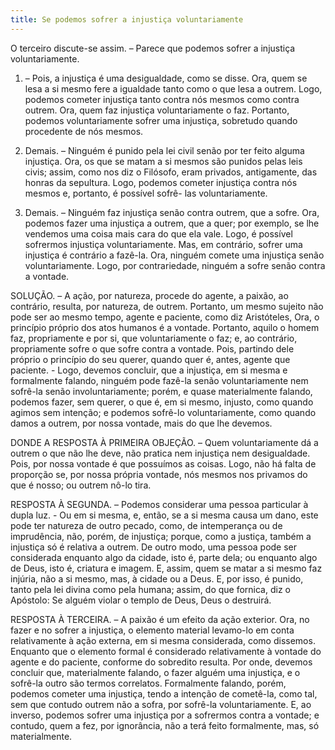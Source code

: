 ```yaml
---
title: Se podemos sofrer a injustiça voluntariamente
---
```


O terceiro discute-se assim. – Parece que podemos sofrer a injustiça voluntariamente.  

1. – Pois, a injustiça é uma desigualdade, como se disse. Ora, quem se lesa a si mesmo fere a igualdade tanto como o que lesa a outrem. Logo, podemos cometer injustiça tanto contra nós mesmos como contra outrem. Ora, quem faz injustiça voluntariamente o faz. Portanto, podemos voluntariamente sofrer uma injustiça, sobretudo quando procedente de nós mesmos. 

2. Demais. – Ninguém é punido pela lei civil senão por ter feito alguma injustiça. Ora, os que se matam a si mesmos são punidos pelas leis civis; assim, como nos diz o Filósofo, eram privados, antigamente, das honras da sepultura. Logo, podemos cometer injustiça contra nós mesmos e, portanto, é possível sofrê- las voluntariamente.  

3. Demais. – Ninguém faz injustiça senão contra outrem, que a sofre. Ora, podemos fazer uma injustiça a outrem, que a quer; por exemplo, se lhe vendemos uma coisa mais cara do que ela vale. Logo, é possível sofrermos injustiça voluntariamente.  Mas, em contrário, sofrer uma injustiça é contrário a fazê-la. Ora, ninguém comete uma injustiça senão voluntariamente. Logo, por contrariedade, ninguém a sofre senão contra a vontade.  

SOLUÇÃO. – A ação, por natureza, procede do agente, a paixão, ao contrário, resulta, por natureza, de outrem. Portanto, um mesmo sujeito não pode ser ao mesmo tempo, agente e paciente, como diz Aristóteles, Ora, o princípio próprio dos atos humanos é a vontade. Portanto, aquilo o homem faz, propriamente e por si, que voluntariamente o faz; e, ao contrário, propriamente sofre o que sofre contra a vontade. Pois, partindo dele próprio o princípio do seu querer, quando quer é, antes, agente que paciente. - Logo, devemos concluir, que a injustiça, em si mesma e formalmente falando, ninguém pode fazê-la senão voluntariamente nem sofrê-la senão involuntariamente; porém, e quase materialmente falando, podemos fazer, sem querer, o que é, em si mesmo, injusto, como quando agimos sem intenção; e podemos sofrê-lo voluntariamente, como quando damos a outrem, por nossa vontade, mais do que lhe devemos.  

DONDE A RESPOSTA À PRIMEIRA OBJEÇÃO. – Quem voluntariamente dá a outrem o que não lhe deve, não pratica nem injustiça nem desigualdade. Pois, por nossa vontade é que possuímos as coisas. Logo, não há falta de proporção se, por nossa própria vontade, nós mesmos nos privamos do que é nosso; ou outrem nô-lo tira.  

RESPOSTA À SEGUNDA. – Podemos considerar uma pessoa particular à dupla luz. - Ou em si mesma, e, então, se a si mesma causa um dano, este pode ter natureza de outro pecado, como, de intemperança ou de imprudência, não, porém, de injustiça; porque, como a justiça, também a injustiça só é relativa a outrem. De outro modo, uma pessoa pode ser considerada enquanto algo da cidade, isto é, parte dela; ou enquanto algo de Deus, isto é, criatura e imagem. E, assim, quem se matar a si mesmo faz injúria, não a si mesmo, mas, à cidade ou a Deus. E, por isso, é punido, tanto pela lei divina como pela humana; assim, do que fornica, diz o Apóstolo: Se alguém violar o templo de Deus, Deus o destruirá.  

RESPOSTA À TERCEIRA. – A paixão é um efeito da ação exterior. Ora, no fazer e no sofrer a injustiça, o elemento material levamo-lo em conta relativamente à ação externa, em si mesma considerada, como dissemos. Enquanto que o elemento formal é considerado relativamente à vontade do agente e do paciente, conforme do sobredito resulta. Por onde, devemos concluir que, materialmente falando, o fazer alguém uma injustiça, e o sofrê-la outro são termos correlatos. Formalmente falando, porém, podemos cometer uma injustiça, tendo a intenção de cometê-la, como tal, sem que contudo outrem não a sofra, por sofrê-la voluntariamente. E, ao inverso, podemos sofrer uma injustiça por a sofrermos contra a vontade; e contudo, quem a fez, por ignorância, não a terá feito formalmente, mas, só materialmente.
